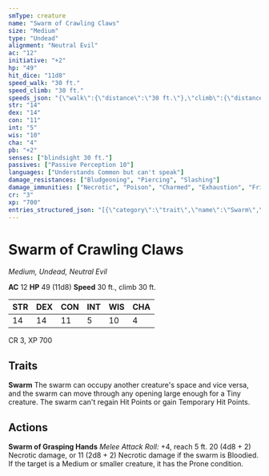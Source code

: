 ```yaml
---
smType: creature
name: "Swarm of Crawling Claws"
size: "Medium"
type: "Undead"
alignment: "Neutral Evil"
ac: "12"
initiative: "+2"
hp: "49"
hit_dice: "11d8"
speed_walk: "30 ft."
speed_climb: "30 ft."
speeds_json: "{\"walk\":{\"distance\":\"30 ft.\"},\"climb\":{\"distance\":\"30 ft.\"}}"
str: "14"
dex: "14"
con: "11"
int: "5"
wis: "10"
cha: "4"
pb: "+2"
senses: ["blindsight 30 ft."]
passives: ["Passive Perception 10"]
languages: ["Understands Common but can't speak"]
damage_resistances: ["Bludgeoning", "Piercing", "Slashing"]
damage_immunities: ["Necrotic", "Poison", "Charmed", "Exhaustion", "Frightened", "Grappled", "Incapacitated", "Paralyzed", "Petrified", "Poisoned", "Prone", "Restrained", "Stunned"]
cr: "3"
xp: "700"
entries_structured_json: "[{\"category\":\"trait\",\"name\":\"Swarm\",\"text\":\"The swarm can occupy another creature's space and vice versa, and the swarm can move through any opening large enough for a Tiny creature. The swarm can't regain Hit Points or gain Temporary Hit Points.\"},{\"category\":\"action\",\"name\":\"Swarm of Grasping Hands\",\"text\":\"*Melee Attack Roll:* +4, reach 5 ft. 20 (4d8 + 2) Necrotic damage, or 11 (2d8 + 2) Necrotic damage if the swarm is Bloodied. If the target is a Medium or smaller creature, it has the Prone condition.\",\"kind\":\"Melee Attack Roll\",\"to_hit\":\"+4\",\"range\":\"5 ft\",\"damage\":\"20 (4d8 + 2) Necrotic\"}]"
---
```


# Swarm of Crawling Claws
*Medium, Undead, Neutral Evil*

**AC** 12
**HP** 49 (11d8)
**Speed** 30 ft., climb 30 ft.

| STR | DEX | CON | INT | WIS | CHA |
| --- | --- | --- | --- | --- | --- |
| 14 | 14 | 11 | 5 | 10 | 4 |

CR 3, XP 700

## Traits

**Swarm**
The swarm can occupy another creature's space and vice versa, and the swarm can move through any opening large enough for a Tiny creature. The swarm can't regain Hit Points or gain Temporary Hit Points.

## Actions

**Swarm of Grasping Hands**
*Melee Attack Roll:* +4, reach 5 ft. 20 (4d8 + 2) Necrotic damage, or 11 (2d8 + 2) Necrotic damage if the swarm is Bloodied. If the target is a Medium or smaller creature, it has the Prone condition.
